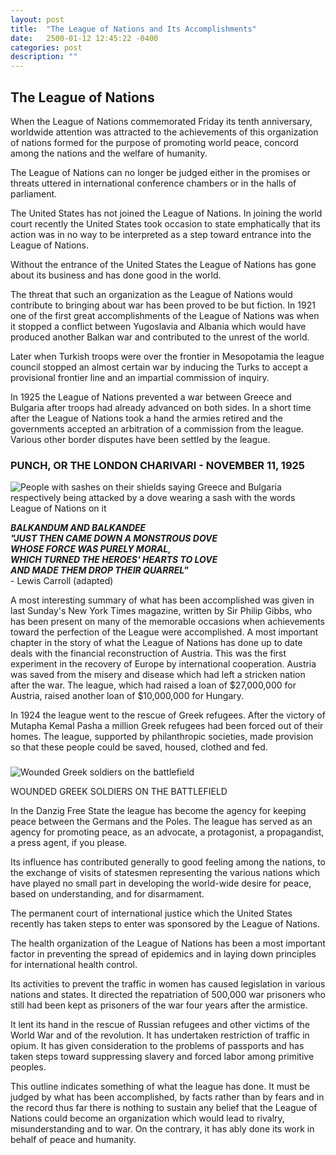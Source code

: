 ```yaml
---
layout: post
title:  "The League of Nations and Its Accomplishments"
date:   2500-01-12 12:45:22 -0400
categories: post
description: ""
---
```


## The League of Nations
When the League of Nations commemorated Friday its tenth anniversary, worldwide attention was attracted to the achievements of this organization of nations formed for the purpose of promoting world peace, concord among the nations and the welfare of humanity.

The League of Nations can no longer be judged either in the promises or threats uttered in international conference chambers or in the halls of parliament.

The United States has not joined the League of Nations. In joining the world court recently
the United States took occasion to state emphatically that its action was in no way to be interpreted as a step toward entrance into the League of Nations.

Without the entrance of the United States the League of Nations has gone about its business and has done good in the world.

The threat that such an organization as the League of Nations would contribute to bringing about war has been proved to be but fiction. In 1921 one of the first great accomplishments of the League of Nations was when it stopped a conflict between Yugoslavia and Albania which would have produced another Balkan war and contributed to the unrest of the world.

Later when Turkish troops were over the frontier in Mesopotamia the league council stopped an almost certain war by inducing the Turks to accept a provisional frontier line and an impartial commission of inquiry.

In 1925 the League of Nations prevented a war between Greece and Bulgaria after troops had already advanced on both sides. In a short time after the League of Nations took a hand
the armies retired and the governments accepted an arbitration of a commission from the league. Various other border disputes have been settled by the league.

<div class="figure-block">
    <h3 class="figure-title">PUNCH, OR THE LONDON CHARIVARI - NOVEMBER 11, 1925</h3>
    <img class="figure-image" src="{{site.baseurl}}/assets/img/posts/about/lon_dove.jpg" title="War of the Stray Dog" alt="People with sashes on their shields saying Greece and Bulgaria respectively being attacked by a dove wearing a sash with the words League of Nations on it"/>
    <p class="figure-desc"><i><strong>BALKANDUM AND BALKANDEE<br>"JUST THEN CAME DOWN A MONSTROUS DOVE<br>WHOSE FORCE WAS PURELY MORAL,<br>WHICH TURNED THE HEROES' HEARTS TO LOVE<br>AND MADE THEM DROP THEIR QUARREL"</strong></i><br>- Lewis Carroll (adapted)</p>
</div>

A most interesting summary of what has been accomplished was given in last Sunday's New York Times magazine, written by Sir Philip Gibbs, who has been present on many of the memorable occasions when achievements toward the perfection of the League were accomplished. A most important chapter in the story of what the League of Nations has done up to date deals with the financial reconstruction of Austria. This was the first experiment in the recovery of Europe by international cooperation. Austria was saved from the misery and disease which had left a stricken nation after the war. The league, which had raised a loan of $27,000,000 for Austria, raised another loan of $10,000,000 for Hungary. 

In 1924 the league went to the rescue of Greek refugees. After the victory of Mutapha Kemal Pasha a million Greek refugees had been forced out of their homes. The league, supported by philanthropic societies, made provision so that these people could be saved, housed, clothed and fed.

<div class="figure-block">
    <h3 class="figure-title"></h3>
    <img class="figure-image" src="{{site.baseurl}}/assets/img/posts/about/greek-wounded.jpg" title="Wounded Greek Soldiers" alt="Wounded Greek soldiers on the battlefield"/>
    <p class="figure-desc">WOUNDED GREEK SOLDIERS ON THE BATTLEFIELD</p>
</div>

In the Danzig Free State the league has become the agency for keeping peace between the Germans and the Poles. The league has served as an agency for promoting peace, as an advocate, a protagonist, a propagandist, a press agent, if you please.

Its influence has contributed generally to good feeling among the nations, to the exchange of visits of statesmen representing the various nations which have played no small part in developing the world-wide desire for peace, based on understanding, and for disarmament.

The permanent court of international justice which the United States recently has taken steps to enter was sponsored by the League of Nations.

The health organization of the League of Nations has been a most important factor in preventing the spread of epidemics and in laying down principles for international health control.

Its activities to prevent the traffic in women has caused legislation in various nations and states. It directed the repatriation of 500,000 war prisoners who still had been kept as prisoners of the war four years after the armistice. 

It lent its hand in the rescue of Russian refugees and other victims of the World War and of the revolution. It has undertaken restriction of traffic in opium. It has given consideration to the problems of passports and has taken steps toward suppressing slavery and forced
labor among primitive peoples.

This outline indicates something of what the league has done. It must be judged by what has been accomplished, by facts rather than by fears and in the record thus far there is nothing to sustain any belief that the League of Nations could become an organization which would lead to rivalry, misunderstanding and to war. On the contrary, it has ably done its work in behalf of peace and humanity.